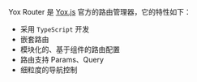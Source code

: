 Yox Router 是 [Yox.js](https://github.com/yoxjs/yox) 官方的路由管理器，它的特性如下：

* 采用 `TypeScript` 开发
* 嵌套路由
* 模块化的、基于组件的路由配置
* 路由支持 Params、Query
* 细粒度的导航控制

